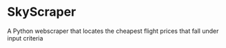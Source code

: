 # SkyScraper
 A Python webscraper that locates the cheapest flight prices that fall under input criteria
